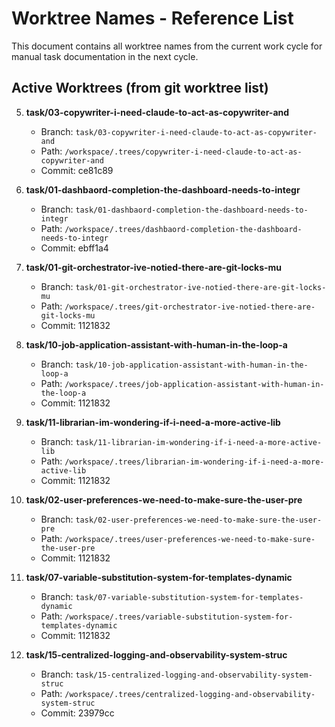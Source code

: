 # Worktree Names - Reference List

This document contains all worktree names from the current work cycle for manual task documentation in the next cycle.

## Active Worktrees (from git worktree list)



5. **task/03-copywriter-i-need-claude-to-act-as-copywriter-and**
   - Branch: `task/03-copywriter-i-need-claude-to-act-as-copywriter-and`
   - Path: `/workspace/.trees/copywriter-i-need-claude-to-act-as-copywriter-and`
   - Commit: ce81c89


7. **task/01-dashbaord-completion-the-dashboard-needs-to-integr**
   - Branch: `task/01-dashbaord-completion-the-dashboard-needs-to-integr`
   - Path: `/workspace/.trees/dashbaord-completion-the-dashboard-needs-to-integr`
   - Commit: ebff1a4


9. **task/01-git-orchestrator-ive-notied-there-are-git-locks-mu**
   - Branch: `task/01-git-orchestrator-ive-notied-there-are-git-locks-mu`
   - Path: `/workspace/.trees/git-orchestrator-ive-notied-there-are-git-locks-mu`
   - Commit: 1121832

10. **task/10-job-application-assistant-with-human-in-the-loop-a**
    - Branch: `task/10-job-application-assistant-with-human-in-the-loop-a`
    - Path: `/workspace/.trees/job-application-assistant-with-human-in-the-loop-a`
    - Commit: 1121832

11. **task/11-librarian-im-wondering-if-i-need-a-more-active-lib**
    - Branch: `task/11-librarian-im-wondering-if-i-need-a-more-active-lib`
    - Path: `/workspace/.trees/librarian-im-wondering-if-i-need-a-more-active-lib`
    - Commit: 1121832


16. **task/02-user-preferences-we-need-to-make-sure-the-user-pre**
    - Branch: `task/02-user-preferences-we-need-to-make-sure-the-user-pre`
    - Path: `/workspace/.trees/user-preferences-we-need-to-make-sure-the-user-pre`
    - Commit: 1121832

17. **task/07-variable-substitution-system-for-templates-dynamic**
    - Branch: `task/07-variable-substitution-system-for-templates-dynamic`
    - Path: `/workspace/.trees/variable-substitution-system-for-templates-dynamic`
    - Commit: 1121832



3. **task/15-centralized-logging-and-observability-system-struc**
   - Branch: `task/15-centralized-logging-and-observability-system-struc`
   - Path: `/workspace/.trees/centralized-logging-and-observability-system-struc`
   - Commit: 23979cc

